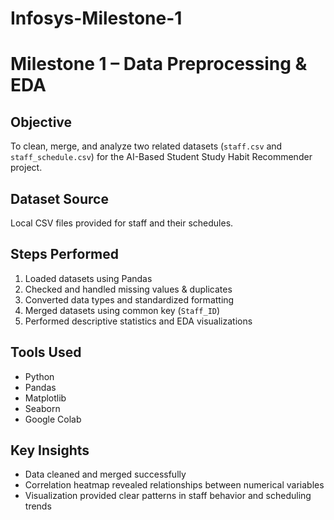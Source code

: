 # Infosys-Milestone-1

# Milestone 1 – Data Preprocessing & EDA

## Objective
To clean, merge, and analyze two related datasets (`staff.csv` and `staff_schedule.csv`) for the AI-Based Student Study Habit Recommender project.

## Dataset Source
Local CSV files provided for staff and their schedules.

## Steps Performed
1. Loaded datasets using Pandas
2. Checked and handled missing values & duplicates
3. Converted data types and standardized formatting
4. Merged datasets using common key (`Staff_ID`)
5. Performed descriptive statistics and EDA visualizations

## Tools Used
- Python
- Pandas
- Matplotlib
- Seaborn
- Google Colab

## Key Insights
- Data cleaned and merged successfully
- Correlation heatmap revealed relationships between numerical variables
- Visualization provided clear patterns in staff behavior and scheduling trends
